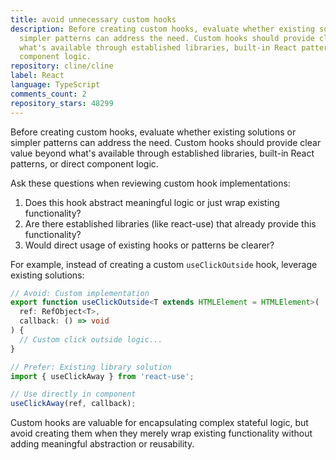 ```yaml
---
title: avoid unnecessary custom hooks
description: Before creating custom hooks, evaluate whether existing solutions or
  simpler patterns can address the need. Custom hooks should provide clear value beyond
  what's available through established libraries, built-in React patterns, or direct
  component logic.
repository: cline/cline
label: React
language: TypeScript
comments_count: 2
repository_stars: 48299
---
```


Before creating custom hooks, evaluate whether existing solutions or simpler patterns can address the need. Custom hooks should provide clear value beyond what's available through established libraries, built-in React patterns, or direct component logic.

Ask these questions when reviewing custom hook implementations:
1. Does this hook abstract meaningful logic or just wrap existing functionality?
2. Are there established libraries (like react-use) that already provide this functionality?
3. Would direct usage of existing hooks or patterns be clearer?

For example, instead of creating a custom `useClickOutside` hook, leverage existing solutions:

```typescript
// Avoid: Custom implementation
export function useClickOutside<T extends HTMLElement = HTMLElement>(
  ref: RefObject<T>,
  callback: () => void
) {
  // Custom click outside logic...
}

// Prefer: Existing library solution
import { useClickAway } from 'react-use';

// Use directly in component
useClickAway(ref, callback);
```

Custom hooks are valuable for encapsulating complex stateful logic, but avoid creating them when they merely wrap existing functionality without adding meaningful abstraction or reusability.